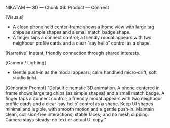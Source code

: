 NIKATAM — 3D — Chunk 06: Product — Connect

[Visuals]
- A clean phone held center‑frame shows a home view with large tag chips as simple shapes and a small match badge shape.
- A finger taps a connect control; a friendly modal appears with two neighbour profile cards and a clear “say hello” control as a shape.

[Narrative]
Instant, friendly connection through shared interests.

[Camera / Lighting]
- Gentle push‑in as the modal appears; calm handheld micro‑drift; soft studio light.

[Generator Prompt]
"Default cinematic 3D animation. A phone centered in frame shows large tag chips (as simple shapes) and a small match badge. A finger taps a connect control; a friendly modal appears with two neighbour profile cards and a clear ‘say hello’ control as a shape. Keep UI shapes minimal and legible, with smooth motion and a gentle push‑in. Maintain clean, collision‑free interactions, stable faces, and no mesh clipping. Camera stays steady; no text or actual UI copy."



